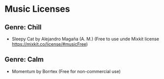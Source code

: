 # Music Licenses

## Genre: Chill

- Sleepy Cat by Alejandro Magaña (A. M.) 
(Free to use unde Mixkit license https://mixkit.co/license/#musicFree)


## Genre: Calm

- Momentum by Borrtex (Free for non-commercial use)
